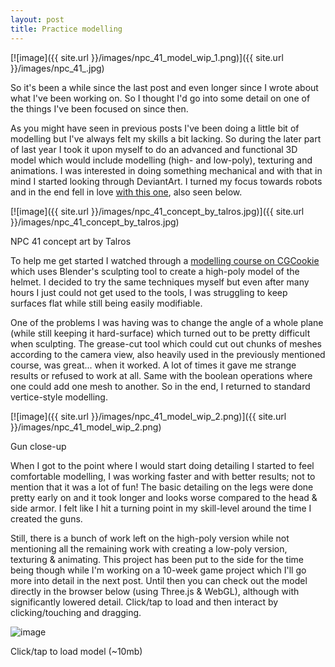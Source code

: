 ```yaml
---
layout: post
title: Practice modelling
---
```


[![image]({{ site.url }}/images/npc_41_model_wip_1.png)]({{ site.url }}/images/npc_41_.jpg)

So it's been a while since the last post and even longer since I wrote about what I've been working on. So I thought I'd go into some detail on one of the things I've been focused on since then.

As you might have seen in previous posts I've been doing a little bit of modelling but I've always felt my skills a bit lacking. So during the later part of last year I took it upon myself to do an advanced and functional 3D model which would include modelling (high- and low-poly), texturing and animations. I was interested in doing something mechanical and with that in mind I started looking through DeviantArt. I turned my focus towards robots and in the end fell in love [with this one](http://www.deviantart.com/art/NPC-41-concept-514429716), also seen below.

[![image]({{ site.url }}/images/npc_41_concept_by_talros.jpg)]({{ site.url }}/images/npc_41_concept_by_talros.jpg)
<p class="imageText">NPC 41 concept art by Talros</p>

To help me get started I watched through a [modelling course on CGCookie](https://cgcookie.com/course/modeling-a-sci-fi-helmet/) which uses Blender's sculpting tool to create a high-poly model of the helmet. I decided to try the same techniques myself but even after many hours I just could not get used to the tools, I was struggling to keep surfaces flat while still being easily modifiable.

One of the problems I was having was to change the angle of a whole plane (while still keeping it hard-surface) which turned out to be pretty difficult when sculpting. The grease-cut tool which could cut out chunks of meshes according to the camera view, also heavily used in the previously mentioned course, was great... when it worked. A lot of times it gave me strange results or refused to work at all. Same with the boolean operations where one could add one mesh to another. So in the end, I returned to standard vertice-style modelling.

[![image]({{ site.url }}/images/npc_41_model_wip_2.png)]({{ site.url }}/images/npc_41_model_wip_2.png)
<p class="imageText">Gun close-up</p>

When I got to the point where I would start doing detailing I started to feel comfortable modelling, I was working faster and with better results; not to mention that it was a lot of fun! The basic detailing on the legs were done pretty early on and it took longer and looks worse compared to the head & side armor. I felt like I hit a turning point in my skill-level around the time I created the guns.

Still, there is a bunch of work left on the high-poly version while not mentioning all the remaining work with creating a low-poly version, texturing & animating. This project has been put to the side for the time being though while I'm working on a 10-week game project which I'll go more into detail in the next post. Until then you can check out the model directly in the browser below (using Three.js & WebGL), although with significantly lowered detail. Click/tap to load and then interact by clicking/touching and dragging.


<div class='modelviewer' model='{{ site.url }}/models/npc_41.obj' texture='{{ site.url }}/models/npc_41.png' onclick="LoadModelViewer(this)">
	<div>
		<img alt="image" src="{{ site.url }}/images/npc_41_model_wip_1.png" />
		<p class="viewer_instructions">Click/tap to load model (~10mb)</p>
	</div>
</div>
